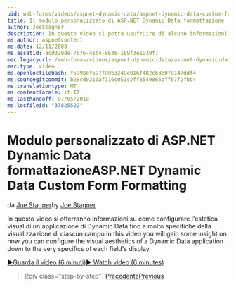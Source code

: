 ```yaml
---
uid: web-forms/videos/aspnet-dynamic-data/aspnet-dynamic-data-custom-form-formatting
title: Il modulo personalizzato di ASP.NET Dynamic Data formattazione | Microsoft Docs
author: JoeStagner
description: In questo video si potrà usufruire di alcune informazioni dettagliate sul modo in cui è possibile configurare l'estetica visual di un'applicazione di Dynamic Data fino a molto specifiche di ogni file...
ms.author: aspnetcontent
ms.date: 12/11/2008
ms.assetid: acd329de-7676-41b4-8638-189f3e1039f7
msc.legacyurl: /web-forms/videos/aspnet-dynamic-data/aspnet-dynamic-data-custom-form-formatting
msc.type: video
ms.openlocfilehash: f5998ef697fa0b3249e016f482c6360fa147ddf4
ms.sourcegitcommit: b28cd0313af316c051c2ff8549865bff67f2fbb4
ms.translationtype: MT
ms.contentlocale: it-IT
ms.lasthandoff: 07/05/2018
ms.locfileid: "37825522"
---
```

<a name="aspnet-dynamic-data-custom-form-formatting"></a><span data-ttu-id="6f5b0-103">Modulo personalizzato di ASP.NET Dynamic Data formattazione</span><span class="sxs-lookup"><span data-stu-id="6f5b0-103">ASP.NET Dynamic Data Custom Form Formatting</span></span>
====================
<span data-ttu-id="6f5b0-104">da [Joe Stagner](https://github.com/JoeStagner)</span><span class="sxs-lookup"><span data-stu-id="6f5b0-104">by [Joe Stagner](https://github.com/JoeStagner)</span></span>

<span data-ttu-id="6f5b0-105">In questo video si otterranno informazioni su come configurare l'estetica visual di un'applicazione di Dynamic Data fino a molto specifiche della visualizzazione di ciascun campo.</span><span class="sxs-lookup"><span data-stu-id="6f5b0-105">In this video you will gain some insight on how you can configure the visual aesthetics of a Dynamic Data application down to the very specifics of each field's display.</span></span>

[<span data-ttu-id="6f5b0-106">&#9654;Guarda il video (6 minuti)</span><span class="sxs-lookup"><span data-stu-id="6f5b0-106">&#9654; Watch video (6 minutes)</span></span>](https://channel9.msdn.com/Blogs/ASP-NET-Site-Videos/aspnet-dynamic-data-custom-form-formatting)

> [!div class="step-by-step"]
> [<span data-ttu-id="6f5b0-107">Precedente</span><span class="sxs-lookup"><span data-stu-id="6f5b0-107">Previous</span></span>](how-to-create-table-specific-custom-forms-in-an-aspnet-dynamic-data-application.md)
